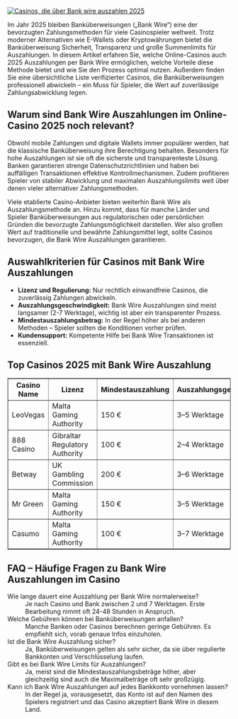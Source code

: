 [![Casinos, die über Bank wire auszahlen 2025](https://123-caf.pages.dev/gitsignup.png)](https://vrmoo.ru/Bt82HjjY)

<p>Im Jahr 2025 bleiben Banküberweisungen („Bank Wire“) eine der bevorzugten Zahlungsmethoden für viele Casinospieler weltweit. Trotz moderner Alternativen wie E-Wallets oder Kryptowährungen bietet die Banküberweisung Sicherheit, Transparenz und große Summenlimits für Auszahlungen. In diesem Artikel erfahren Sie, welche Online-Casinos auch 2025 Auszahlungen per Bank Wire ermöglichen, welche Vorteile diese Methode bietet und wie Sie den Prozess optimal nutzen. Außerdem finden Sie eine übersichtliche Liste verifizierter Casinos, die Banküberweisungen professionell abwickeln – ein Muss für Spieler, die Wert auf zuverlässige Zahlungsabwicklung legen.</p>  <h2>Warum sind Bank Wire Auszahlungen im Online-Casino 2025 noch relevant?</h2> <p>Obwohl mobile Zahlungen und digitale Wallets immer populärer werden, hat die klassische Banküberweisung ihre Berechtigung behalten. Besonders für hohe Auszahlungen ist sie oft die sicherste und transparenteste Lösung. Banken garantieren strenge Datenschutzrichtlinien und haben bei auffälligen Transaktionen effektive Kontrollmechanismen. Zudem profitieren Spieler von stabiler Abwicklung und maximalen Auszahlungslimits weit über denen vieler alternativer Zahlungsmethoden.</p> <p>Viele etablierte Casino-Anbieter bieten weiterhin Bank Wire als Auszahlungsmethode an. Hinzu kommt, dass für manche Länder und Spieler Banküberweisungen aus regulatorischen oder persönlichen Gründen die bevorzugte Zahlungsmöglichkeit darstellen. Wer also großen Wert auf traditionelle und bewährte Zahlungsmittel legt, sollte Casinos bevorzugen, die Bank Wire Auszahlungen garantieren.</p>  <h2>Auswahlkriterien für Casinos mit Bank Wire Auszahlungen</h2> <ul> <li><strong>Lizenz und Regulierung:</strong> Nur rechtlich einwandfreie Casinos, die zuverlässig Zahlungen abwickeln.</li> <li><strong>Auszahlungsgeschwindigkeit:</strong> Bank Wire Auszahlungen sind meist langsamer (2-7 Werktage), wichtig ist aber ein transparenter Prozess.</li> <li><strong>Mindestauszahlungsbetrag:</strong> In der Regel höher als bei anderen Methoden – Spieler sollten die Konditionen vorher prüfen.</li> <li><strong>Kundensupport:</strong> Kompetente Hilfe bei Bank Wire Transaktionen ist essenziell.</li> </ul>  <h2>Top Casinos 2025 mit Bank Wire Auszahlung</h2> <table border="1" cellspacing="0" cellpadding="5"> <thead> <tr> <th>Casino Name</th> <th>Lizenz</th> <th>Mindestauszahlung</th> <th>Auszahlungsgeschwindigkeit</th> <th>Besonderheiten</th> </tr> </thead> <tbody> <tr> <td>LeoVegas</td> <td>Malta Gaming Authority</td> <td>150 €</td> <td>3–5 Werktage</td> <td>Hohe Limits, ausgezeichnete Mobile-App</td> </tr> <tr> <td>888 Casino</td> <td>Gibraltar Regulatory Authority</td> <td>100 €</td> <td>2–4 Werktage</td> <td>Langjährige Erfahrung, starke Sicherheitsmaßnahmen</td> </tr> <tr> <td>Betway</td> <td>UK Gambling Commission</td> <td>200 €</td> <td>3–6 Werktage</td> <td>Breites Spielangebot, professioneller Kundenservice</td> </tr> <tr> <td>Mr Green</td> <td>Malta Gaming Authority</td> <td>150 €</td> <td>3–5 Werktage</td> <td>Benutzerfreundliches Interface, schnelle Verifizierung</td> </tr> <tr> <td>Casumo</td> <td>Malta Gaming Authority</td> <td>100 €</td> <td>3–7 Werktage</td> <td>Innovatives Design, vielfältige Zahlungsmethoden</td> </tr> </tbody> </table>  <h2>FAQ – Häufige Fragen zu Bank Wire Auszahlungen im Casino</h2> <dl> <dt>Wie lange dauert eine Auszahlung per Bank Wire normalerweise?</dt> <dd>Je nach Casino und Bank zwischen 2 und 7 Werktagen. Erste Bearbeitung nimmt oft 24-48 Stunden in Anspruch.</dd> <dt>Welche Gebühren können bei Banküberweisungen anfallen?</dt> <dd>Manche Banken oder Casinos berechnen geringe Gebühren. Es empfiehlt sich, vorab genaue Infos einzuholen.</dd> <dt>Ist die Bank Wire Auszahlung sicher?</dt> <dd>Ja, Banküberweisungen gelten als sehr sicher, da sie über regulierte Bankkonten und Verschlüsselung laufen.</dd> <dt>Gibt es bei Bank Wire Limits für Auszahlungen?</dt> <dd>Ja, meist sind die Mindestauszahlungsbeträge höher, aber gleichzeitig sind auch die Maximalbeträge oft sehr großzügig.</dd> <dt>Kann ich Bank Wire Auszahlungen auf jedes Bankkonto vornehmen lassen?</dt> <dd>In der Regel ja, vorausgesetzt, das Konto ist auf den Namen des Spielers registriert und das Casino akzeptiert Bank Wire in diesem Land.</dd> </dl>